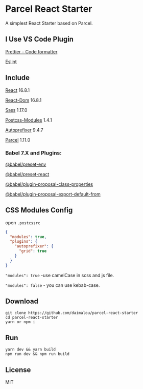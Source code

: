 # Parcel React Starter

A simplest React Starter based on Parcel.


## I Use VS Code Plugin

[Prettier - Code formatter](https://marketplace.visualstudio.com/items?itemName=esbenp.prettier-vscode)

[Eslint](https://marketplace.visualstudio.com/items?itemName=dbaeumer.vscode-eslint)

## Include

[React](https://reactjs.org) 16.8.1

[React-Dom](https://reactjs.org) 16.8.1

[Sass](https://sass-lang.com/install) 1.17.0

[Postcss-Modules](https://github.com/css-modules/postcss-modules) 1.4.1

[Autoprefixer](https://github.com/postcss/autoprefixer) 9.4.7

[Parcel](https://parceljs.org/) 1.11.0

### Babel 7.X and Plugins:

[@babel/preset-env](https://babeljs.io/docs/en/babel-preset-env)

[@babel/preset-react](https://babeljs.io/docs/en/babel-preset-react)

[@babel/plugin-proposal-class-properties](https://babeljs.io/docs/en/babel-plugin-proposal-class-properties)

[@babel/plugin-proposal-export-default-from](https://babeljs.io/docs/en/babel-plugin-proposal-export-default-from)



## CSS Modules Config
open `.postcssrc`

```json
{
  "modules": true,
  "plugins": {
    "autoprefixer": {
      "grid": true
    }
  }
}
```

`"modules": true` -use camelCase in scss and js file.

`"modules": false` - you can use kebab-case.

## Download
```
git clone https://github.com/daimalou/parcel-react-starter 
cd parcel-react-starter 
yarn or npm i
```
## Run
```
yarn dev && yarn build
npm run dev && npm run build
```

## License
MIT
